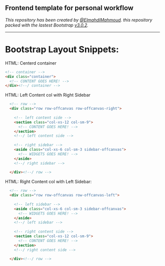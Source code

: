 Frontend template for personal workflow
---

*This repository has been created by [@ElmahdiMahmoud](ElmahdiMahmoud). this repository packed with the lastest Bootstrap [v3.0.2](http://getbootstrap.com/).*

---

Bootstrap Layout Snippets:
===
HTML: Centerd container
```html
<!-- container -->
<div class="container">
  <!-- CONTENT GOES HERE! -->
</div><!--/ container -->

```
HTML: Left Content col with Right Sidebar
```html
  <!-- row -->
  <div class="row row-offcanvas row-offcanvas-right">
  
    <!-- left content side -->
    <section class="col-xs-12 col-sm-9">
      <!-- CONTENT GOES HERE! -->
    </section>
    <!--/ left content side -->
    
    <!-- right sidebar -->
    <aside class="col-xs-6 col-sm-3 sidebar-offcanvas">
      <!-- WIDGETS GOES HERE! -->
    </aside>
    <!--/ right sidebar -->
    
  </div><!--/ row -->
```

HTML: Right Content col with Left Sidebar:
```html
  <!-- row -->
  <div class="row row-offcanvas row-offcanvas-left">
  
    <!-- left sidebar -->
    <aside class="col-xs-6 col-sm-3 sidebar-offcanvas">
      <!-- WIDGETS GOES HERE! -->
    </aside>
    <!--/ left sidebar -->
    
    <!-- right content side -->
    <section class="col-xs-12 col-sm-9">
      <!-- CONTENT GOES HERE! -->
    </section>
    <!--/ right content side -->
    
  </div><!--/ row -->
```
